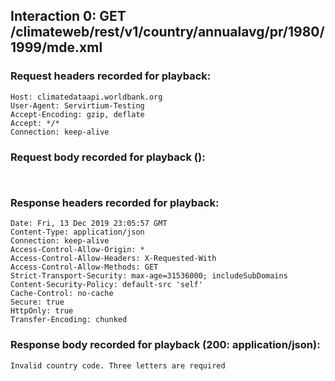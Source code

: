 ## Interaction 0: GET /climateweb/rest/v1/country/annualavg/pr/1980/1999/mde.xml

### Request headers recorded for playback:

```
Host: climatedataapi.worldbank.org
User-Agent: Servirtium-Testing
Accept-Encoding: gzip, deflate
Accept: */*
Connection: keep-alive
```

### Request body recorded for playback ():

```


```

### Response headers recorded for playback:

```
Date: Fri, 13 Dec 2019 23:05:57 GMT
Content-Type: application/json
Connection: keep-alive
Access-Control-Allow-Origin: *
Access-Control-Allow-Headers: X-Requested-With
Access-Control-Allow-Methods: GET
Strict-Transport-Security: max-age=31536000; includeSubDomains
Content-Security-Policy: default-src 'self'
Cache-Control: no-cache
Secure: true
HttpOnly: true
Transfer-Encoding: chunked
```

### Response body recorded for playback (200: application/json):

```
Invalid country code. Three letters are required
```